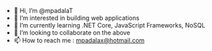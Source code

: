 - 👋 Hi, I’m @mpadalaT
- 👀 I’m interested in building web applications
- 🌱 I’m currently learning .NET Core, JavaScript Frameworks, NoSQL
- 💞️ I’m looking to collaborate on the above
- 📫 How to reach me : mpadalax@hotmail.com

<!---
mpadalaT/mpadalaT is a ✨ special ✨ repository because its `README.md` (this file) appears on your GitHub profile.
You can click the Preview link to take a look at your changes.
--->
